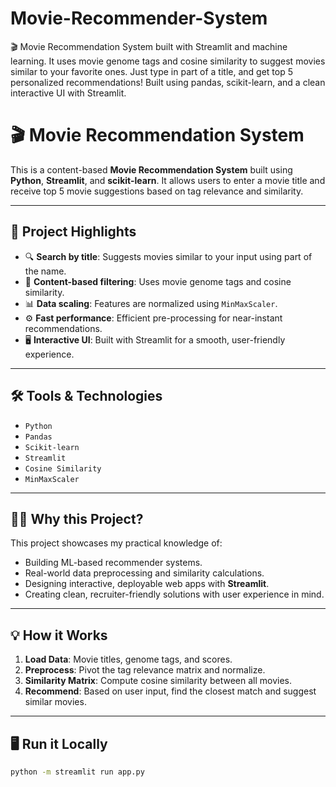 # Movie-Recommender-System
🎬 Movie Recommendation System built with Streamlit and machine learning. It uses movie genome tags and cosine similarity to suggest movies similar to your favorite ones. Just type in part of a title, and get top 5 personalized recommendations! Built using pandas, scikit-learn, and a clean interactive UI with Streamlit.
# 🎬 Movie Recommendation System

This is a content-based **Movie Recommendation System** built using **Python**, **Streamlit**, and **scikit-learn**. It allows users to enter a movie title and receive top 5 movie suggestions based on tag relevance and similarity.

---

## 🚀 Project Highlights

- 🔍 **Search by title**: Suggests movies similar to your input using part of the name.
- 🧠 **Content-based filtering**: Uses movie genome tags and cosine similarity.
- 📊 **Data scaling**: Features are normalized using `MinMaxScaler`.
- ⚙️ **Fast performance**: Efficient pre-processing for near-instant recommendations.
- 🖥️ **Interactive UI**: Built with Streamlit for a smooth, user-friendly experience.

---

## 🛠️ Tools & Technologies

- `Python`
- `Pandas`
- `Scikit-learn`
- `Streamlit`
- `Cosine Similarity`
- `MinMaxScaler`

---

## 👨‍💼 Why this Project?

This project showcases my practical knowledge of:

- Building ML-based recommender systems.
- Real-world data preprocessing and similarity calculations.
- Designing interactive, deployable web apps with **Streamlit**.
- Creating clean, recruiter-friendly solutions with user experience in mind.

---

## 💡 How it Works

1. **Load Data**: Movie titles, genome tags, and scores.
2. **Preprocess**: Pivot the tag relevance matrix and normalize.
3. **Similarity Matrix**: Compute cosine similarity between all movies.
4. **Recommend**: Based on user input, find the closest match and suggest similar movies.

---

## 🖥️ Run it Locally

```bash
python -m streamlit run app.py
